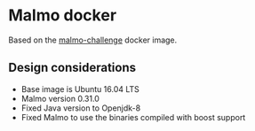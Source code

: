 
# Malmo docker

Based on the [malmo-challenge](https://github.com/Microsoft/malmo-challenge/tree/master/docker) docker image.

## Design considerations

- Base image is Ubuntu 16.04 LTS
- Malmo version 0.31.0
- Fixed Java version to Openjdk-8
- Fixed Malmo to use the binaries compiled with boost support
